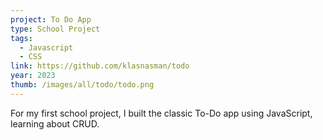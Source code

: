 ```yaml
---
project: To Do App
type: School Project
tags:
  - Javascript
  - CSS
link: https://github.com/klasnasman/todo
year: 2023
thumb: /images/all/todo/todo.png
---
```


For my first school project, I built the classic To-Do app using JavaScript, learning about CRUD.
